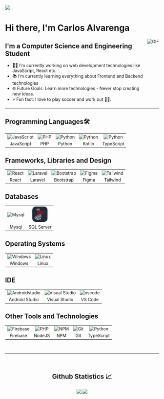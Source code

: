 ![](https://komarev.com/ghpvc/?username=Carlos-Alvarenga721)

# Hi there, I'm Carlos Alvarenga

<img align="right" alt="GIF" height="160px" src="https://media.giphy.com/media/du3J3cXyzhj75IOgvA/giphy.gif" />

## I'm a Computer Science and Engineering Student  

- 👨‍💻 I’m currently working on web development technologies like JavaScript, React etc.
- 📚 I’m currently learning everything about Frontend and Backend technologies
- 🌐 Future Goals: Learn more technologies - Never stop creating new ideas.
- ⚡ Fun fact: I love to play soccer and work out 💪🏼.

---
## Programming Languages🛠 
<table>
  <tr>
    <td align="center"><img src="https://skillicons.dev/icons?i=js" width="50" alt="JavaScript"/></td>
    <td align="center"><img src="https://skillicons.dev/icons?i=php" width="50" alt="PHP"/></td>
    <td align="center"><img src="https://skillicons.dev/icons?i=python" width="50" alt="Python"/></td>
    <td align="center"><img src="https://skillicons.dev/icons?i=kotlin" width="50" alt="Python"/></td>
    <td align="center"><img src="https://skillicons.dev/icons?i=ts" width="50" alt="Python"/></td>
  </tr>
  <tr>
    <td align="center">JavaScript</td>
    <td align="center">PHP</td>
    <td align="center">Python</td>
     <td align="center">Kotlin</td>
    <td align="center">TypeScript</td>
  </tr>
</table>

## Frameworks, Libraries and Design
<table>
  <tr>
    <td align="center"><img src="https://skillicons.dev/icons?i=react" width="50" alt="React"/></td>
    <td align="center"><img src="https://skillicons.dev/icons?i=laravel" width="50" alt="Laravel"/></td>
    <td align="center"><img src="https://skillicons.dev/icons?i=bootstrap" width="50" alt="Bootstrap"/></td>
    <td align="center"><img src="https://skillicons.dev/icons?i=figma" width="50" alt="Figma"/></td>
    <td align="center"><img src="https://skillicons.dev/icons?i=tailwind" width="50" alt="Tailwind"/></td>
  </tr>
  <tr>
    <td align="center">React</td>
    <td align="center">Laravel</td>
    <td align="center">Bootstrap</td>
     <td align="center">Figma</td>
     <td align="center">Tailwind</td>
  </tr>
</table>

## Databases

<table>
  <tr>
    <td align="center"><img src="https://skillicons.dev/icons?i=mysql" width="50" alt="Mysql"/></td>
    <td align="center"><img src="https://raw.githubusercontent.com/vladiantio/skill-icons/MSSQL/icons/MSSQL-Dark.svg" width="50" alt="SQL Server"></td>
  </tr>
  <tr>
    <td align="center">Mysql</td>
    <td align="center">SQL Server</td>
  </tr>
</table>

## Operating Systems

<table>
  <tr>
    <td align="center"><img src="https://skillicons.dev/icons?i=windows" width="50" alt="Windows"/></td>
    <td align="center"><img src="https://skillicons.dev/icons?i=linux" width="50" alt="Linux"/></td>
  </tr>
  <tr>
    <td align="center">Windows</td>
    <td align="center">Linux</td>
  </tr>
</table>

## IDE
<table>
  <tr>
    <td align="center"><img src="https://skillicons.dev/icons?i=androidstudio" width="50" alt="Androidstudio	"/></td>
    <td align="center"><img src="https://skillicons.dev/icons?i=visualstudio" width="50" alt="Visual Studio"/></td>
    <td align="center"><img src="https://skillicons.dev/icons?i=vscode" width="50" alt="vscode"/></td>
  </tr>
  <tr>
    <td align="center">Android Studio</td>
    <td align="center">Visual Studio</td>
    <td align="center">VS Code</td>
  </tr>
</table>

## Other Tools and Technologies

<table>
  <tr>
    <td align="center"><img src="https://skillicons.dev/icons?i=firebase" width="50" alt="Firebase"/></td>
    <td align="center"><img src="https://skillicons.dev/icons?i=nodejs" width="50" alt="PHP"/></td>
    <td align="center"><img src="https://skillicons.dev/icons?i=npm" width="50" alt="NPM"/></td>
    <td align="center"><img src="https://skillicons.dev/icons?i=git" width="50" alt="Git"/></td>
    <td align="center"><img src="https://skillicons.dev/icons?i=ts" width="50" alt="Python"/></td>
  </tr>
  <tr>
    <td align="center">Firebase</td>
    <td align="center">NodeJS</td>
    <td align="center">NPM</td>
     <td align="center">Git</td>
    <td align="center">TypeScript</td>
  </tr>
</table>

<br/>

---

<br/>

  <h2 align="center"> Github Statistics 📈 </h2>
  
  <div align="center"> 
     <a href="">
      <img align="center" src="https://github-readme-stats-sigma-five.vercel.app/api?username=Carlos-Alvarenga721&show_icons=true&include_all_commits=true&count_private=true&theme=react&line_height=40" />
    </a>
    <a href="">
      <img align="center" src="https://github-readme-stats.vercel.app/api/top-langs/?username=Carlos-Alvarenga721&theme=react&line_height=40&hide=css"/>
    </a>
</div

<br/>

